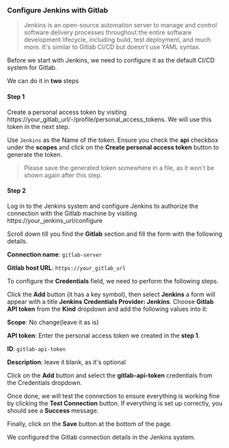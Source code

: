 ### Configure Jenkins with Gitlab

> Jenkins is an open-source automation server to manage and control software delivery processes throughout the entire software development lifecycle, including build, test deployment, and much more. It's similar to Gitlab CI/CD but doesn't use YAML syntax.

Before we start with Jenkins, we need to configure it as the default CI/CD system for Gitlab. 

We can do it in __two__ steps

#### Step 1

Create a personal access token by visiting https://your_gitlab_url/-/profile/personal_access_tokens. We will use this token in the next step. 

Use `Jenkins` as the Name of the token. Ensure you check the __api__ checkbox under the __scopes__ and click on the __Create personal access token__ button to generate the token.

> Please save the generated token somewhere in a file, as it won't be shown again after this step.

#### Step 2

Log in to the Jenkins system and configure Jenkins to authorize the connection with the Gitlab machine by visiting https://your_jenkins_url/configure

Scroll down till you find the __Gitlab__ section and fill the form with the following details.

__Connection name__: `gitlab-server`

__Gitlab host URL__: `https://your_gitlab_url`

To configure the __Credentials__ field, we need to perform the following steps. 

Click the __Add__ button (it has a key symbol), then select __Jenkins__ a form will appear with a title __Jenkins Credentials Provider: Jenkins__. Choose __Gitlab API token__ from the __Kind__ dropdown and add the following values into it:

__Scope__: No change(leave it as is)

__API token__: Enter the personal access token we created in the __step 1__.

__ID__: `gitlab-api-token`

__Description__: leave it blank, as it's optional 

Click on the __Add__ button and select the __gitlab-api-token__ credentials from the Credentials dropdown. 

Once done, we will test the connection to ensure everything is working fine by clicking the __Test Connection__ button. If everything is set up correctly, you should see a __Success__ message. 

Finally, click on the __Save__ button at the bottom of the page.

We configured the Gitlab connection details in the Jenkins system. 
